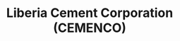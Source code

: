 ---
title: "Liberia Cement Corporation (CEMENCO)"
url: /ganta/liberia-cement-corporation-cemenco/
shop: Eisenwaren
---